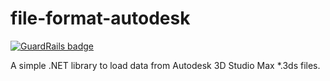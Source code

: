 file-format-autodesk
====================

[![GuardRails badge](https://badges.production.guardrails.io/dwmkerr/file-format-autodesk.svg)](https://www.guardrails.io)

A simple .NET library to load data from Autodesk 3D Studio Max *.3ds files.
